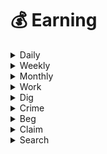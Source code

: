 # 💰 Earning

<details>

<summary>Daily</summary>

<img src="../../.gitbook/assets/daily (1).png" alt="" data-size="original">

</details>

<details>

<summary>Weekly</summary>

<img src="../../.gitbook/assets/weekly.png" alt="" data-size="original">

</details>

<details>

<summary>Monthly</summary>

<img src="../../.gitbook/assets/monthly.png" alt="" data-size="original">

</details>

<details>

<summary>Work</summary>

<img src="../../.gitbook/assets/work.png" alt="" data-size="original">

</details>

<details>

<summary>Dig</summary>

<img src="../../.gitbook/assets/dig.png" alt="" data-size="original">

</details>

<details>

<summary>Crime</summary>

<img src="../../.gitbook/assets/crime.png" alt="" data-size="original">

</details>

<details>

<summary>Beg</summary>

<img src="../../.gitbook/assets/beg.png" alt="" data-size="original">

</details>

<details>

<summary>Claim</summary>

Can only be used in the [support server](https://discord.gg/ggUksVN).

</details>

<details>

<summary>Search</summary>

Can only be used if your current balance is less than 300.

</details>
